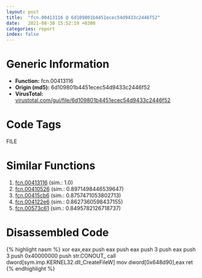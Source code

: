 ```yaml
---
layout: post
title:  "fcn.00413116 @ 6d109801b4451ecec54d9433c2446f52"
date:   2021-08-30 15:52:19 +0300
categories: report
index: false
---
```


# Generic Information
- **Function:** fcn.00413116
- **Origin (md5):** 6d109801b4451ecec54d9433c2446f52
- **VirusTotal:** [virustotal.com/gui/file/6d109801b4451ecec54d9433c2446f52][virustotal_ref]

# Code Tags
<span class="tag" id="FILE">FILE</span>


# Similar Functions

1. [fcn.00413116][similar_1_ref] (sim.: 1.0)
2. [fcn.00410526][similar_2_ref] (sim.: 0.8971498446539647)
3. [fcn.00415cb6][similar_3_ref] (sim.: 0.8757471053802713)
4. [fcn.004122e6][similar_4_ref] (sim.: 0.8627360598437155)
5. [fcn.00573c61][similar_5_ref] (sim.: 0.8495782126718737)


# Disassembled Code

{% highlight nasm %}
xor eax,eax
push eax
push eax
push 3
push eax
push 3
push 0x40000000
push str.CONOUT_
call dword[sym.imp.KERNEL32.dll_CreateFileW]
mov dword[0x648d90],eax
ret 
{% endhighlight %}


[similar_1_ref]: /report/fcn.00413116@883dfc165005908f8666e487fe529d8c
[similar_2_ref]: /report/fcn.00410526@d79e4735d09cd3e3c55bd930ee7a7bf7
[similar_3_ref]: /report/fcn.00415cb6@235127bd7ddea75fb72313b9d5061e79
[similar_4_ref]: /report/fcn.004122e6@4172bfaa8f37cba53d6d5dc80478637a
[similar_5_ref]: /report/fcn.00573c61@9c2b894b84f59672d8be2e984066f76f
[virustotal_ref]: https://www.virustotal.com/gui/file/6d109801b4451ecec54d9433c2446f52